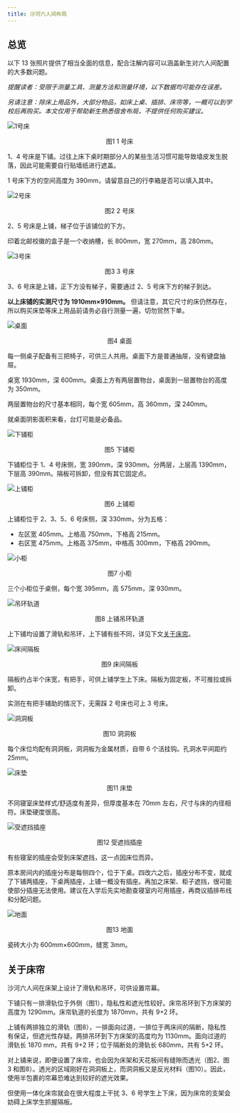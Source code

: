 ```yaml
---
title: 沙河六人间布局
---
```


## 总览

以下 13 张照片提供了相当全面的信息，配合注解内容可以涵盖新生对六人间配置的大多数问题。

*提醒读者：受限于测量工具、测量方法和测量环境，以下数据均可能存在误差。*

*另请注意：除床上用品外，大部分物品，如床上桌、插排、床帘等，一概可以到学校后再购买。本文仅用于帮助新生熟悉宿舍布局，不提供任何购买建议。*

![1号床](../../../assets/沙河六人间/1号床.jpg)
<center><figcaption>图1 1 号床</figcaption></center>

1、4 号床是下铺。过往上床下桌时期部分人的某些生活习惯可能导致墙皮发生脱落，因此可能需要自行贴墙纸进行遮盖。

1 号床下方的空间高度为 390mm，请留意自己的行李箱是否可以填入其中。

![2号床](../../../assets/沙河六人间/2号床.jpg)
<center><figcaption>图2 2 号床</figcaption></center>

2、5 号床是上铺，梯子位于该铺位的下方。

印着北邮校徽的盒子是一个收纳槽，长 800mm，宽 270mm，高 280mm。

![3号床](../../../assets/沙河六人间/3号床.jpg)
<center><figcaption>图3 3 号床</figcaption></center>

3、6 号床是上铺，正下方没有梯子，需要通过 2、5 号床下方的梯子到达。

**以上床铺的实测尺寸为 1910mm$\times$910mm。** 但请注意，其它尺寸的床仍然存在，所以购买床垫等床上用品前请务必自行测量一遍，切勿贸然下单。

![桌面](../../../assets/沙河六人间/桌面.jpg)
<center><figcaption>图4 桌面</figcaption></center>

每一侧桌子配备有三把椅子，可供三人共用。桌面下方是普通抽屉，没有键盘抽屉。

桌宽 1930mm，深 600mm。桌面上方有两层置物台，桌面到一层置物台的高度为 350mm。

两层置物台的尺寸基本相同，每个宽 605mm，高 360mm，深 240mm。

就桌面阴影面积来看，台灯可能是必备品。

![下铺柜](../../../assets/沙河六人间/下铺柜.jpg)
<center><figcaption>图5 下铺柜</figcaption></center>

下铺柜位于 1、4 号床侧，宽 390mm，深 930mm。分两层，上层高 1390mm，下层高 390mm。隔板可拆卸，但没有其它固定点。

![上铺柜](../../../assets/沙河六人间/上铺柜.jpg)
<center><figcaption>图6 上铺柜</figcaption></center>

上铺柜位于 2、3、5、6 号床侧，深 330mm，分为五格：

- 左区宽 405mm。上格高 750mm，下格高 215mm。
- 右区宽 475mm。上格高 375mm，中格高 300mm，下格高 290mm。

![小柜](../../../assets/沙河六人间/小柜.jpg)
<center><figcaption>图7 小柜</figcaption></center>

三个小柜位于桌侧，每个宽 395mm，高 575mm，深 930mm。

![吊环轨道](../../../assets/沙河六人间/吊环轨道.jpg)
<center><figcaption>图8 上铺吊环轨道</figcaption></center>

上下铺均设置了滑轨和吊环，上下铺有些不同，详见下文[关于床帘](#关于床帘)。

![床间隔板](../../../assets/沙河六人间/床间隔板.jpg)
<center><figcaption>图9 床间隔板</figcaption></center>

隔板约占半个床宽，有把手，可供上铺学生上下床。隔板为固定板，不可推拉或拆卸。

实测在有把手辅助的情况下，无需踩 2 号床也可上 3 号床。

![洞洞板](../../../assets/沙河六人间/洞洞板.jpg)
<center><figcaption>图10 洞洞板</figcaption></center>

每个床位均配有洞洞板，洞洞板为金属材质，自带 6 个活挂钩。孔洞水平间距约 25mm。

![床垫](../../../assets/沙河六人间/床垫.jpg)
<center><figcaption>图11 床垫</figcaption></center>

不同寝室床垫样式/舒适度有差异，但厚度基本在 70mm 左右，尺寸与床的内径相符。床垫硬度很高。

![受遮挡插座](../../../assets/沙河六人间/受遮挡插座.jpg)
<center><figcaption>图12 受遮挡插座</figcaption></center>

有些寝室的插座会受到床架遮挡，这一点因床位而异。

原本房间内的插座分布是每侧四个，位于下桌。四改六之后，插座分布不变，就成了下铺两插座，下桌两插座，上铺一概没有插座。再加之床架、柜子遮挡，很可能使部分插座无法使用。建议在入学后先实地勘查寝室内可用插座，再商议插排布线和分配问题。

![地面](../../../assets/沙河六人间/地面.jpg)
<center><figcaption>图13 地面</figcaption></center>

瓷砖大小为 600mm$\times$600mm，缝宽 3mm。

## 关于床帘

沙河六人间在床架上设计了滑轨和吊环，可供设置帘幕。

下铺只有一排滑轨位于外侧（图1），隐私性和遮光性较好。床帘吊环到下方床架的高度为 1290mm。床帘轨道的长度为 1870mm，共有 9+2 环。

上铺有两排独立的滑轨（图8），一排面向过道，一排位于两床间的隔断，隐私性有保证，但遮光性存疑。两排吊环到下方床架的高度均为 1130mm。面向过道的滑轨长 1870 mm，共有 9+2 环；位于隔断处的滑轨长 680mm，共有 5+2 环。

对上铺来说，即便设置了床帘，也会因为床架和天花板间有缝隙而透光（图2、图3 和图8）。透光的区域刚好在洞洞板上，而洞洞板又是反光材料（图10）。因此，使用半包裹的帘幕恐难达到较好的遮光效果。

但使用一体化床帘就会在很大程度上干扰 3、6 号学生上下床，因为床帘的支架会妨碍上床学生抓握隔板。

